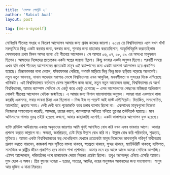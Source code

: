 ```yaml
---
title: 'সেলফ পোট্রেট ২'
author: 'Rabiul Awal'
layout: post

tag: [me-n-myself]
---
```

নোবিপ্রবি শীতবস্ত্র সংগ্রহ ও বিতরণ আন্দোলন আমার জন্য প্রথম কাজের জায়গা। ২০১৪ তে বিশ্ববিদ্যালয়ে এসে যখন খাঁখাঁ মরুভূমিতে কিছু একটা করবার জন্য, বলবার জন্য, শুনবার জন্য হাহাকার করতেছিলাম, আকুলিবিকুলি করতেছিলাম সেসময়কার প্রথম মিলন আসর হলো এই শীতবস্ত্র আন্দোলন। সে আসরে ০৬, ০৭, ০৮, ০৯ এর অসংখ্য মানুষজন ছিলেন। আমাদের নিজেদের প্রত্যেকের একটা স্বপ্নের জায়গা ছিলো। কিছু বলবার এ<span class="text_exposed_show">কটা অনুভব ছিলো। পরবর্তী সময়ে এখন যদি দেখি শীতবস্ত্র আন্দোলনের প্রত্যেকটা মানুষ এই ক্যাম্পাসের জন্য একটা আলাদা আন্দোলন হয়ে প্রকাশিত হয়েছে। চিন্তাভাবনার নানা দেয়াল, ফাঁকফোকর পেরিয়ে, পথঘাট মাড়িয়ে ভিন্ন ভিন্ন মঞ্চে ছড়িয়ে পড়েছে অনেকেই। নতুন নতুন ভাবনায়, নানান অদেখার মরাগাঙ ভেঙ্গে বিশ্ববিদ্যালয় এখন আধুনিক, মননশীলতা ও সুন্দরের দিকে এগিয়েছে খানিকটা। এই বিশ্ববিদ্যালয়ে বর্তমানে যেসব সৃজনশীল কাজ হচ্ছে, নতুন নতুন আয়োজন হচ্ছে, বিশ্ববিদ্যালয় যে অর্থে বিশ্ববিদ্যালয়, আমার ক্যাম্পাস সেদিকে যে একটু করে একটু এগোচ্ছে – এসব আন্দোলনের পেছনের মস্তিষ্করা অধিকাংশ লোকই শীতবস্ত্র আন্দোলন থেইকা জন্মাইছে। এ আমার জন্য বিশাল ভালোলাগার অনুভব। আমরা যারা একসাথে কাজ করেছি একসময়, সবার ভাবনা চিন্তা এক ছিলোনা – দিজ ইজ দ্য পয়েন্ট আই মাস্ট এপ্রিশিয়েট। বিতর্কিত, সমালোচিত, আলোচিত, প্রশ্নময় সময়। দেবী দেবী করে পূজোভক্তি করে চলার ব্যাপার ছিলো না। একসাথের মানুষগুলো নিজেরা নিজেদের সমালোচনা করেছি, আড্ডায়, চায়ের কাপে, ক্যাম্পাসের অলিতে গলিতে তুখোর তর্কবিতর্ক হয়েছে। মান অভিমানের পালায় দুরত্ব তইরি হয়েছে কখনো, আবার কাছাকাছি এসেছি। একটা ভাঙ্গাগড়ার আন্দোলন যুক্ত হয়েছে।</span>

ব্যক্তি রবিউল আউয়ালের একান্ত অনুভবের জায়গায় আমি খুবই আনন্দিত বোধ করি যখন এসব ভাবনায় আসে। আমার প্রশংসা করতে ভাল্লাগে না। ক্ষমতা, জনপ্রিয়তা, ঢেউ নিয়ে উল্লাস বোধ করি না। উল্লাস বোধ করি পরিবর্তনে, শুদ্ধতায়, মুক্তিতে। আমরা একটা বিশ্ববিদ্যালয়ের স্বপ্ন দেখেছিলাম যেখানে প্রত্যেকটা মানুষ নিজেদের ভাবনাগুলি পরিপূর্ণ স্বাধীনতায় প্রকাশ করতে পারবেন, কাজকর্ম আর সৃষ্টিতে বক্তব্য থাকবে, স্বতন্ত্রতা থাকবে, সুন্দর থাকবে, ম্যাচিউরিটি থাকবে; ব্যক্তিগত, সামাজিক ও রাষ্ট্রীয় জীবন প্রকাশিত হবে নানান শাখা প্রশাখায়। আমার মনে হয় আস্তে আস্তে আমরা সেদিকে আগাচ্ছি। এইসব আন্দোলনে, পরিবর্তনের পথে ডানাভেঙ্গে দেয়ার নিরন্তর প্রচেষ্টা ছিলো। তবুও অনেকদূর এগিয়ে এসেছি আমরা। মুক্ত হোক এ অঙ্গন। প্রিয় ফুলের দলেরা – ছয়ের, সাতের, আটের, নয়ের মানুষজন আপনাদের জন্য ভালোবাসা। মানুষ আর মুক্তির এ যাত্রা নিরন্তর।

